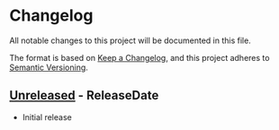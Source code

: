 # Changelog
All notable changes to this project will be documented in this file.

The format is based on [Keep a Changelog](https://keepachangelog.com/en/1.0.0/),
and this project adheres to [Semantic Versioning](https://semver.org/spec/v2.0.0.html).

<!-- next-header -->
## [Unreleased] - ReleaseDate
- Initial release

<!-- next-url -->
[Unreleased]: https://github.com/SpatialParadox/architectury-cli/compare/925d1f3f...HEAD
